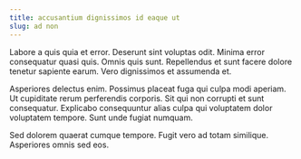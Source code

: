 ```yaml
---
title: accusantium dignissimos id eaque ut
slug: ad non
---
```


Labore a quis quia et error. Deserunt sint voluptas odit. Minima error consequatur quasi quis. Omnis quis sunt. Repellendus et sunt facere dolore tenetur sapiente earum. Vero dignissimos et assumenda et.

Asperiores delectus enim. Possimus placeat fuga qui culpa modi aperiam. Ut cupiditate rerum perferendis corporis. Sit qui non corrupti et sunt consequatur. Explicabo consequuntur alias culpa qui voluptatem dolor voluptatem tempore. Sunt unde fugiat numquam.

Sed dolorem quaerat cumque tempore. Fugit vero ad totam similique. Asperiores omnis sed eos.
